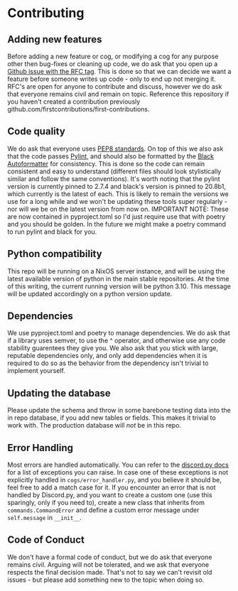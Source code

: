 # Contributing
## Adding new features
Before adding a new feature or cog, or modifying a cog for any purpose other then bug-fixes or cleaning up code, we do ask that you open up a [Github issue with the RFC tag](https://github.com/pcparadise/discordbot/issues/5). This is done so that we can decide we want a feature before someone writes up code - only to end up not merging it. RFC's are open for anyone to contribute and discuss, however we do ask that everyone remains civil and remain on topic. Reference this repository if you haven't created a contribution previously github.com/firstcontributions/first-contributions.

## Code quality
We do ask that everyone uses [PEP8 standards](https://www.python.org/dev/peps/pep-0008/). On top of this we also ask that the code passes [Pylint](https://www.pylint.org/), and should also be formatted by the [Black Autoformatter](https://github.com/psf/black) for consistency. This is done so the code can remain consistent and easy to understand (different files should look stylistically similar and follow the same conventions). It's worth noting that the pylint version is currently pinned to 2.7.4 and black's version is pinned to 20.8b1, which currently is the latest of each. This is likely to remain the versions we use for a long while and we won't be updating these tools super regularly - nor will we be on the latest version from now on. IMPORTANT NOTE: These are now contained in pyproject.toml so I'd just require use that with poetry and you should be golden. In the future we might make a poetry command to run pylint and black for you.

## Python compatibility
This repo will be running on a NixOS server instance, and will be using the latest available version of python in the main stable repositories. At the time of this writing, the current running version will be python 3.10. This message will be updated accordingly on a python version update.

## Dependencies
We use pyproject.toml and poetry to manage dependencies. We do ask that if a library uses semver, to use the ^ operator, and otherwise use any code stability guarentees they give you. We also ask that you stick with large, reputable dependencies only, and only add dependencies when it is required to do so as the behavior from the dependency isn't trivial to implement yourself.

## Updating the database
Please update the schema and throw in some barebone testing data into the in repo database, if you add new tables or fields. This makes it trivial to work with. The production database will *not* be in this repo. 

## Error Handling
Most errors are handled automatically. You can refer to the [discord.py docs](https://discordpy.readthedocs.io/en/stable/interactions/api.html#exception-hierarchy) for a list of exceptions you can raise. In case one of these exceptions is not explicitly handled in `cogs/error_handler.py`, and you believe it should be, feel free to add a match case for it. If you encounter an error that is not handled by Discord.py, and you want to create a custom one (use this sparingly, only if you need to), create a new class that inherits from `commands.CommandError` and define a custom error message under `self.message` in `__init__`.

## Code of Conduct
We don't have a formal code of conduct, but we do ask that everyone remains civil. Arguing will not be tolerated, and we ask that everyone respects the final decision made. That's not to say we can't revisit old issues - but please add something new to the topic when doing so.
